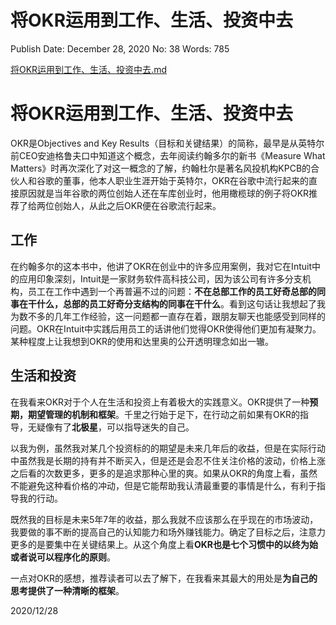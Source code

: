 # 将OKR运用到工作、生活、投资中去

Publish Date: December 28, 2020
No: 38
Words: 785

[将OKR运用到工作、生活、投资中去.md](%E5%B0%86OKR%E8%BF%90%E7%94%A8%E5%88%B0%E5%B7%A5%E4%BD%9C%E3%80%81%E7%94%9F%E6%B4%BB%E3%80%81%E6%8A%95%E8%B5%84%E4%B8%AD%E5%8E%BB%203d4e635cfa12415cbfdcde55414fc7db/OKR.md)

# 将OKR运用到工作、生活、投资中去

OKR是Objectives and Key Results（目标和关键结果）的简称，最早是从英特尔前CEO安迪格鲁夫口中知道这个概念，去年阅读约翰多尔的新书《Measure What Matters》时再次深化了对这一概念的了解，约翰杜尔是著名风投机构KPCB的合伙人和谷歌的董事，他本人职业生涯开始于英特尔，OKR在谷歌中流行起来的直接原因就是当年谷歌的两位创始人还在车库创业时，他用橄榄球的例子将OKR推荐了给两位创始人，从此之后OKR便在谷歌流行起来。

## 工作

在约翰多尔的这本书中，他讲了OKR在创业中的许多应用案例，我对它在Intuit中的应用印象深刻，Intuit是一家财务软件高科技公司，因为该公司有许多分支机构，员工在工作中遇到一个再普遍不过的问题：**不在总部工作的员工好奇总部的同事在干什么，总部的员工好奇分支结构的同事在干什么**。看到这句话让我想起了我为数不多的几年工作经验，这一问题都一直存在着，跟朋友聊天也能感受到同样的问题。OKR在Intuit中实践后用员工的话讲他们觉得OKR使得他们更加有凝聚力。某种程度上让我想到OKR的使用和达里奥的公开透明理念如出一辙。

## 生活和投资

在我看来OKR对于个人在生活和投资上有着极大的实践意义。OKR提供了一种**预期，期望管理的机制和框架**。千里之行始于足下，在行动之前如果有OKR的指导，无疑像有了**北极星**，可以指导迷失的自己。

以我为例，虽然我对某几个投资标的的期望是未来几年后的收益，但是在实际行动中虽然我是长期的持有并不断买入，但是还是会忍不住关注价格的波动，价格上涨之后看的次数更多，更多的是追求那种心里的爽。如果从OKR的角度上看，虽然不能避免这种看价格的冲动，但是它能帮助我认清最重要的事情是什么，有利于指导我的行动。

既然我的目标是未来5年7年的收益，那么我就不应该那么在乎现在的市场波动，我要做的事不断的提高自己的认知能力和场外赚钱能力。确定了目标之后，注意力更多的是要集中在关键结果上。从这个角度上看**OKR也是七个习惯中的以终为始或者说可以程序化的原则**。

一点对OKR的感想，推荐读者可以去了解下，在我看来其最大的用处是**为自己的思考提供了一种清晰的框架**。

2020/12/28